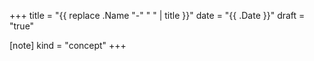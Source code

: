 +++
title = "{{ replace .Name "-" " " | title }}"
date = "{{ .Date }}"
draft = "true"

[note]
kind = "concept"
+++

